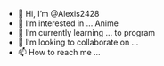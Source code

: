 - 👋 Hi, I’m @Alexis2428
- 👀 I’m interested in ... Anime
- 🌱 I’m currently learning ... to program
- 💞️ I’m looking to collaborate on ...
- 📫 How to reach me ...

<!---
Alexis2428/Alexis2428 is a ✨ special ✨ repository because its `README.md` (this file) appears on your GitHub profile.hhhhg
You can click the Preview link to take a look at your changes.
--->
